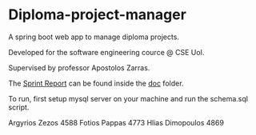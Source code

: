 # Diploma-project-manager

A spring boot web app to manage diploma projects.

Developed for the software engineering cource @ CSE UoI.

Supervised by professor Apostolos Zarras.

The [Sprint Report](https://github.com/zezosarg/Diploma-project-manager/blob/main/doc/SprintReport-v0.pdf) can be found inside the [doc](https://github.com/zezosarg/Diploma-project-manager/tree/main/doc) folder.

To run, first setup mysql server on your machine and run the schema.sql script.

Argyrios Zezos 4588
Fotios Pappas 4773
Hlias Dimopoulos 4869
